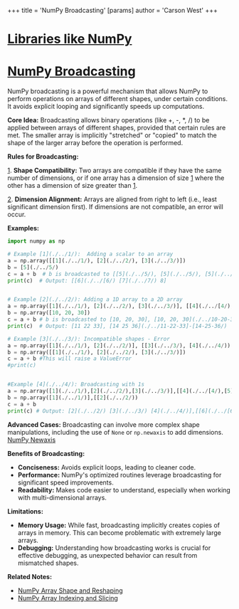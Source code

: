 +++
 title = 'NumPy Broadcasting'
[params]
	author = 'Carson West'
+++
# [Libraries like NumPy](./../libraries-like-numpy/)
# [NumPy Broadcasting](./../numpy-broadcasting/) 
NumPy broadcasting is a powerful mechanism that allows NumPy to perform operations on arrays of different shapes, under certain conditions.  It avoids explicit looping and significantly speeds up computations.

**Core Idea:** Broadcasting allows binary operations (like +, -, *, /) to be applied between arrays of different shapes, provided that certain rules are met.  The smaller array is implicitly "stretched" or "copied" to match the shape of the larger array before the operation is performed.


**Rules for Broadcasting:**

[1](./../1/). **Shape Compatibility:** Two arrays are compatible if they have the same number of dimensions, or if one array has a dimension of size [1](./../1/) where the other has a dimension of size greater than [1](./../1/).

[2](./../2/). **Dimension Alignment:**  Arrays are aligned from right to left (i.e., least significant dimension first).  If dimensions are not compatible, an error will occur.


**Examples:**

```python
import numpy as np

# Example [1](./../1/):  Adding a scalar to an array
a = np.array([[1](./../1/), [2](./../2/), [3](./../3/)])
b = [5](./../5/)
c = a + b  # b is broadcasted to [[5](./../5/), [5](./../5/), [5](./../5/)]
print(c)  # Output: [[6](./../[6/) [7](./../7/) 8]


# Example [2](./../2/): Adding a 1D array to a 2D array
a = np.array([1](./../1/), [2](./../2/), [3](./../3/)], [[4](./../[4/), [5](./../5/), [6](./../6/))
b = np.array([10, 20, 30])
c = a + b # b is broadcasted to [10, 20, 30], [10, 20, 30](./../10-20-30]-[10-20-30/)
print(c)  # Output: [11 22 33], [14 25 36](./../11-22-33]-[14-25-36/)

# Example [3](./../3/): Incompatible shapes - Error
a = np.array([1](./../1/), [2](./../2/)], [[3](./../3/), [4](./../4/))
b = np.array([[1](./../1/), [2](./../2/), [3](./../3/)])
c = a + b #This will raise a ValueError
#print(c)


#Example [4](./../4/): Broadcasting with 1s
a = np.array([1](./../1/),[2](./../2/),[3](./../3/)],[[4](./../[4/),[5](./../5/),[6](./../6/))
b = np.array([1](./../1/)],[[2](./../2/))
c = a + b
print(c) # Output: [2](./../2/) [3](./../3/) [4](./../4/)],[[6](./../[6/) [7 8](./../7-8/)

```

**Advanced Cases:**  Broadcasting can involve more complex shape manipulations, including the use of `None` or `np.newaxis` to add dimensions.  [NumPy Newaxis](./../numpy-newaxis/)


**Benefits of Broadcasting:**

* **Conciseness:**  Avoids explicit loops, leading to cleaner code.
* **Performance:**  NumPy's optimized routines leverage broadcasting for significant speed improvements.
* **Readability:**  Makes code easier to understand, especially when working with multi-dimensional arrays.

**Limitations:**

* **Memory Usage:**  While fast, broadcasting implicitly creates copies of arrays in memory. This can become problematic with extremely large arrays.
* **Debugging:**  Understanding how broadcasting works is crucial for effective debugging, as unexpected behavior can result from mismatched shapes.

**Related Notes:**

* [NumPy Array Shape and Reshaping](./../numpy-array-shape-and-reshaping/)
* [NumPy Array Indexing and Slicing](./../numpy-array-indexing-and-slicing/)


